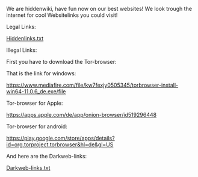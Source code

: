 We are hiddenwiki, have fun now on our best websites! We look trough the internet for cool Websitelinks you could visit!






Legal Links:

[Hiddenlinks.txt](https://github.com/Hiddenwiki76/Hiddenwiki76/files/8191598/Hiddenlinks.txt)







Illegal Links:

First you have to download the Tor-browser:

That is the link for windows:


https://www.mediafire.com/file/kw7fexjy0505345/torbrowser-install-win64-11.0.6_de.exe/file


Tor-browser for Apple:

https://apps.apple.com/de/app/onion-browser/id519296448


Tor-browser for android:

https://play.google.com/store/apps/details?id=org.torproject.torbrowser&hl=de&gl=US



And here are the Darkweb-links:

[Darkweb-links.txt](https://github.com/Hiddenwiki76/Hiddenwiki76/files/8193430/Darkweb-links.txt)













